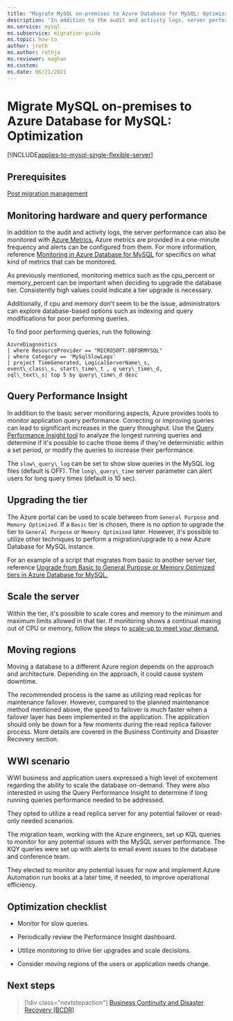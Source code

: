 ```yaml
---
title: "Migrate MySQL on-premises to Azure Database for MySQL: Optimization"
description: "In addition to the audit and activity logs, server performance can also be monitored with Azure Metrics."
ms.service: mysql
ms.subservice: migration-guide
ms.topic: how-to
author: jroth 
ms.author: rothja
ms.reviewer: maghan
ms.custom:
ms.date: 06/21/2021
---
```


# Migrate MySQL on-premises to Azure Database for MySQL: Optimization

[!INCLUDE[applies-to-mysql-single-flexible-server](../../includes/applies-to-mysql-single-flexible-server.md)]

## Prerequisites

[Post migration management](10-post-migration-management.md)

## Monitoring hardware and query performance

In addition to the audit and activity logs, the server performance can also be monitored with [Azure Metrics.](../../../azure-monitor/essentials/data-platform-metrics.md) Azure metrics are provided in a one-minute frequency and alerts can be configured from them. For more information, reference [Monitoring in Azure Database for MySQL](../../concepts-monitoring.md) for specifics on what kind of metrics that can be monitored.

As previously mentioned, monitoring metrics such as the cpu\_percent or memory\_percent can be important when deciding to upgrade the database tier. Consistently high values could indicate a tier upgrade is necessary.

Additionally, if cpu and memory don't seem to be the issue, administrators can explore database-based options such as indexing and query modifications for poor performing queries.

To find poor performing queries, run the following:

```
AzureDiagnostics
| where ResourceProvider == "MICROSOFT.DBFORMYSQL"
| where Category == 'MySqlSlowLogs'
| project TimeGenerated, LogicalServerName\_s, 
event\_class\_s, start\_time\_t , q uery\_time\_d, 
sql\_text\_s| top 5 by query\_time\_d desc
```

## Query Performance Insight

In addition to the basic server monitoring aspects, Azure provides tools to monitor application query performance. Correcting or improving queries can lead to significant increases in the query throughput. Use the [Query Performance Insight tool](../../concepts-query-performance-insight.md) to analyze the longest running queries and determine if it's possible to cache those items if they're deterministic within a set period, or modify the queries to increase their performance.

The `slow\_query\_log` can be set to show slow queries in the MySQL log files (default is OFF). The `long\_query\_time` server parameter can alert users for long query times (default is 10 sec).

## Upgrading the tier

The Azure portal can be used to scale between from `General Purpose` and `Memory Optimized`. If a `Basic` tier is chosen, there is no option to upgrade the tier to `General Purpose` or `Memory Optimized` later. However, it's possible to utilize other techniques to perform a migration/upgrade to a new Azure Database for MySQL instance.

For an example of a script that migrates from basic to another server tier, reference [Upgrade from Basic to General Purpose or Memory Optimized tiers in Azure Database for MySQL.](https://techcommunity.microsoft.com/t5/azure-database-for-mysql/upgrade-from-basic-to-general-purpose-or-memory-optimized-tiers/ba-p/830404)

## Scale the server

Within the tier, it's possible to scale cores and memory to the minimum and maximum limits allowed in that tier. If monitoring shows a continual maxing out of CPU or memory, follow the steps to [scale-up to meet your demand. ](https://techcommunity.microsoft.com/t5/azure-database-for-mysql/upgrade-from-basic-to-general-purpose-or-memory-optimized-tiers/ba-p/830404)

## Moving regions

Moving a database to a different Azure region depends on the approach and architecture. Depending on the approach, it could cause system downtime.

The recommended process is the same as utilizing read replicas for maintenance failover. However, compared to the planned maintenance method mentioned above, the speed to failover is much faster when a failover layer has been implemented in the application. The application should only be down for a few moments during the read replica failover process. More details are covered in the Business Continuity and Disaster Recovery section.

## WWI scenario

WWI business and application users expressed a high level of excitement regarding the ability to scale the database on-demand. They were also interested in using the Query Performance Insight to determine if long running queries performance needed to be addressed.

They opted to utilize a read replica server for any potential failover or read-only needed scenarios.

The migration team, working with the Azure engineers, set up KQL queries to monitor for any potential issues with the MySQL server performance. The KQY queries were set up with alerts to email event issues to the database and conference team.

They elected to monitor any potential issues for now and implement Azure Automation run books at a later time, if needed, to improve operational efficiency.

## Optimization checklist

  - Monitor for slow queries.

  - Periodically review the Performance Insight dashboard.

  - Utilize monitoring to drive tier upgrades and scale decisions.

  - Consider moving regions of the users or application needs change.  


## Next steps

> [!div class="nextstepaction"]
> [Business Continuity and Disaster Recovery (BCDR)](./12-business-continuity-and-disaster-recovery.md)